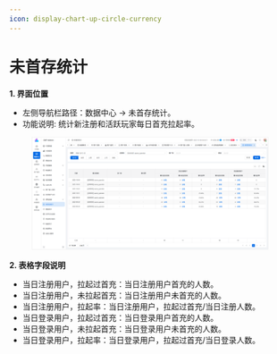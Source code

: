 ```yaml
---
icon: display-chart-up-circle-currency
---
```


# 未首存统计

**1. 界面位置**

* 左侧导航栏路径：数据中心 → 未首存统计。
* 功能说明: 统计新注册和活跃玩家每日首充拉起率。

<figure><img src="../.gitbook/assets/image (41).png" alt=""><figcaption></figcaption></figure>

**2. 表格字段说明**

* 当日注册用户，拉起过首充：当日注册用户首充的人数。
* 当日注册用户，未拉起首充：当日注册用户未首充的人数。
* 当日注册用户，拉起率：当日注册用户，拉起过首充/当日注册人数。
* 当日登录用户，拉起过首充：当日登录用户首充的人数。
* 当日登录用户，未拉起首充：当日登录用户未首充的人数。
* 当日登录用户，拉起率：当日登录用户，拉起过首充/当日登录人数。
